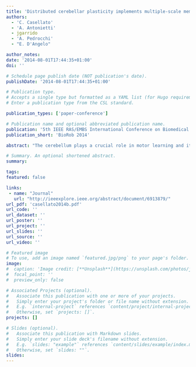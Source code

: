 ```yaml
---
title: 'Distributed cerebellar plasticity implements multiple-scale memory components of Vestibulo-Ocular Reflex in real-robots'
authors:
  - 'C. Casellato'
  - 'A. Antonietti'
  - jgarrido
  - 'A. Pedrocchi'
  - "E. D'Angelo"

author_notes:
date: '2014-08-01T17:44:35+01:00'
doi: ''

# Schedule page publish date (NOT publication's date).
publishDate: '2014-08-01T17:44:35+01:00'

# Publication type.
# Accepts a single type but formatted as a YAML list (for Hugo requirements).
# Enter a publication type from the CSL standard.

publication_types: ['paper-conference']

# Publication name and optional abbreviated publication name.
publication: '5th IEEE RAS/EMBS International Conference on Biomedical Robotics and Biomechatronics'
publication_short: 'BioRob 2014'

abstract: "The cerebellum plays a crucial role in motor learning and it acts as a predictive controller. A biological inspired cerebellar model with distributed plasticity has been embedded into a real-time controller of a neurorobot. A cerebellum-driven task has been designed: the Vestibulo-Ocular Reflex (VOR), which produces eye movements stabilizing images on the retina during head movement. The cerebellar controller drives eye compensation, by providing joint torque based on network output activity. We compared a cerebellar controller with only the cortical plasticity and a cerebellar controller with also the plasticity mechanisms at deep nuclei, in VOR multiple sessions. The results were interpreted using a two state multi-rate model integrating two learning processes with different sensitivities to error and different retention strengths. The cerebellar model showed effective learning along task repetitions, allowing a fine timing and gain adaptation based on the head stimulus. The multisite plasticity proved superior to single-site plasticity in generating human-like VOR during acquisition, extinction and consolidation."

# Summary. An optional shortened abstract.
summary:

tags:
featured: false

links:
 - name: "Journal"
   url: "http://ieeexplore.ieee.org/abstract/document/6913879/"
url_pdf: 'casellato2014b.pdf'
url_code: ''
url_dataset: ''
url_poster: ''
url_project: ''
url_slides: ''
url_source: ''
url_video: ''

# Featured image
# To use, add an image named `featured.jpg/png` to your page's folder.
image:
#  caption: 'Image credit: [**Unsplash**](https://unsplash.com/photos/jdD8gXaTZsc)'
#  focal_point: ''
#  preview_only: false

# Associated Projects (optional).
#   Associate this publication with one or more of your projects.
#   Simply enter your project's folder or file name without extension.
#   E.g. `internal-project` references `content/project/internal-project/index.md`.
#   Otherwise, set `projects: []`.
projects: []

# Slides (optional).
#   Associate this publication with Markdown slides.
#   Simply enter your slide deck's filename without extension.
#   E.g. `slides: "example"` references `content/slides/example/index.md`.
#   Otherwise, set `slides: ""`.
slides:
---
```

